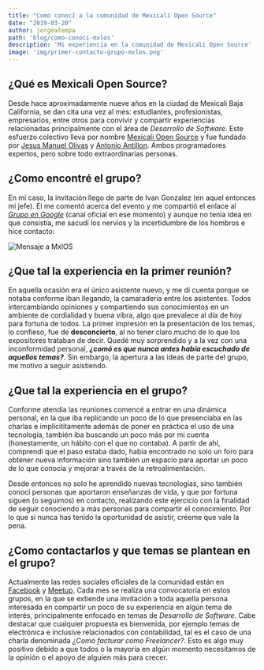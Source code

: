 ```yaml
---
title: "Como conocí a la comunidad de Mexicali Open Source"
date: "2019-03-20"
author: jorgeatempa
path: 'blog/como-conoci-mxlos'
description: 'Mi experiencia en la comunidad de Mexicali Open Source'
image: 'img/primer-contacto-grupo-mxlos.png'
---
```


## ¿Qué es Mexicali Open Source?

Desde hace aproximadamente nueve años en la ciudad de Mexicali Baja California, se dan cita una vez al mes: estudiantes, profesionistas, empresarios, entre otros para convivir y compartir experiencias relacionadas principalmente con el área de _Desarrollo de Software_. Este esfuerzo colectivo lleva por nombre [Mexicali Open Source](https://www.facebook.com/groups/mxlos) y fue fundado por [Jesus Manuel Olivas](https://twitter.com/jmolivas) y [Antonio Antillon](https://twitter.com/antillas21). Ambos programadores expertos, pero sobre todo extraordinarias personas. 

## ¿Como encontré el grupo?

En mi caso, la invitación llego de parte de Ivan Gonzalez (en aquel entonces mi jefe). Él me comentó acerca del evento y me compartió el enlace al [_Grupo en Google_](https://groups.google.com/forum/#!forum/mxl-opensource) (canal oficial en ese momento) y aunque no tenía idea en que consistía, me sacudí los nervios y la incertidumbre de los hombros e hice contacto:

![Mensaje a MxlOS](img/primer-contacto-grupo-mxlos.png)

## ¿Que tal la experiencia en la primer reunión?

En aquella ocasión era el único asistente nuevo, y me dí cuenta porque se notaba conforme iban llegando, la camaradería entre los asistentes. Todos intercambiando opiniones y compartiendo sus conocimientos en un ambiente de cordialidad y buena vibra, algo que prevalece al día de hoy para fortuna de todos. La primer impresión en la presentación de los temas, lo confieso, fue de **desconcierto**, al no tener claro mucho de lo que los expositores trataban de decir. Quedé muy sorprendido y a la vez con una inconformidad personal, **_¿comó es que nunca antes había escuchado de aquellos temas?_**. Sin embargo, la apertura a las ideas de parte del grupo, me motivo a seguir asistiendo.

## ¿Que tal la experiencia en el grupo?

Conforme atendía las reuniones comencé a entrar en una dinámica personal, en la que iba replicando un poco de lo que presenciaba en las charlas e implícititamente además de poner en práctica el uso de una tecnología, también iba buscando un poco más por mi cuenta (honestamente, un hábito con el que no contaba). A partir de ahí, comprendí que el paso estaba dado, había encontrado no solo un foro para obtener nueva información sino también un espacio para aportar un poco de lo que conocía y mejorar a través de la retroalimentación.

Desde entonces no solo he aprendido nuevas tecnologías, sino también conocí personas que aportaron enseñanzas de vida, y que por fortuna siguen (o seguimos) en contacto, realizando este ejercicio con la finalidad de seguir conociendo a más personas para compartir el conocimiento. Por lo que si nunca has tenido la oportunidad de asistir, créeme que vale la pena.

## ¿Como contactarlos y que temas se plantean en el grupo?

Actualmente las redes sociales oficiales de la comunidad están en [Facebook](https://www.facebook.com/groups/mxlos) y [Meetup](https://www.meetup.com/es/Mexicali-Open-Source/). Cada mes se realiza una convocatoria en estos grupos, en la que se extiende una invitación a toda aquella persona interesada en compartir un poco de su experiencia en algún tema de interés, principalmente enfocado en temas de _Desarrollo de Software_. Cabe destacar que cualquier propuesta es bienvenida, por ejemplo temas de electrónica e inclusive relacionados con contabilidad, tal es el caso de una charla denominada _¿Comó facturar como Freelancer?_. Esto es algo muy positivo debido a que todos o la mayoría en algún momento necesitamos de la opinión o el apoyo de alguien más para crecer.

